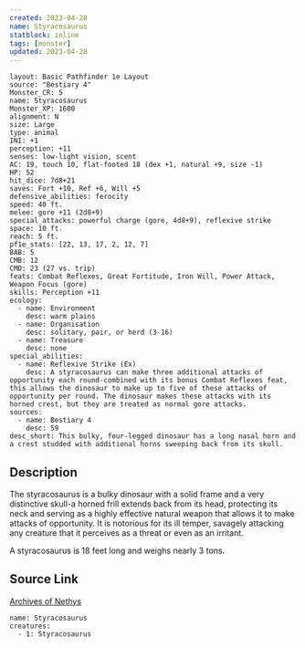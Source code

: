 ```yaml
---
created: 2023-04-28
name: Styracosaurus
statblock: inline
tags: [monster]
updated: 2023-04-28
---
```

```statblock
layout: Basic Pathfinder 1e Layout
source: "Bestiary 4"
Monster_CR: 5
name: Styracosaurus
Monster_XP: 1600
alignment: N
size: Large
type: animal
INI: +1
perception: +11
senses: low-light vision, scent
AC: 19, touch 10, flat-footed 18 (dex +1, natural +9, size -1)
HP: 52
hit_dice: 7d8+21
saves: Fort +10, Ref +6, Will +5
defensive_abilities: ferocity
speed: 40 ft.
melee: gore +11 (2d8+9)
special_attacks: powerful charge (gore, 4d8+9), reflexive strike
space: 10 ft.
reach: 5 ft.
pf1e_stats: [22, 13, 17, 2, 12, 7]
BAB: 5
CMB: 12
CMD: 23 (27 vs. trip)
feats: Combat Reflexes, Great Fortitude, Iron Will, Power Attack, Weapon Focus (gore)
skills: Perception +11
ecology:
  - name: Environment
    desc: warm plains
  - name: Organisation
    desc: solitary, pair, or herd (3-16)
  - name: Treasure
    desc: none
special_abilities:
  - name: Reflexive Strike (Ex)
    desc: A styracosaurus can make three additional attacks of opportunity each round-combined with its bonus Combat Reflexes feat, this allows the dinosaur to make up to five of these attacks of opportunity per round. The dinosaur makes these attacks with its horned crest, but they are treated as normal gore attacks.
sources:
  - name: Bestiary 4
    desc: 59
desc_short: This bulky, four-legged dinosaur has a long nasal horn and a crest studded with additional horns sweeping back from its skull.
```
## Description
The styracosaurus is a bulky dinosaur with a solid frame and a very distinctive skull-a horned frill extends back from its head, protecting its neck and serving as a highly effective natural weapon that allows it to make attacks of opportunity. It is notorious for its ill temper, savagely attacking any creature that it perceives as a threat or even as an irritant.

A styracosaurus is 18 feet long and weighs nearly 3 tons.
## Source Link
[Archives of Nethys](https://aonprd.com/MonsterDisplay.aspx?ItemName=Styracosaurus)
```encounter-table
name: Styracosaurus
creatures:
  - 1: Styracosaurus
```
